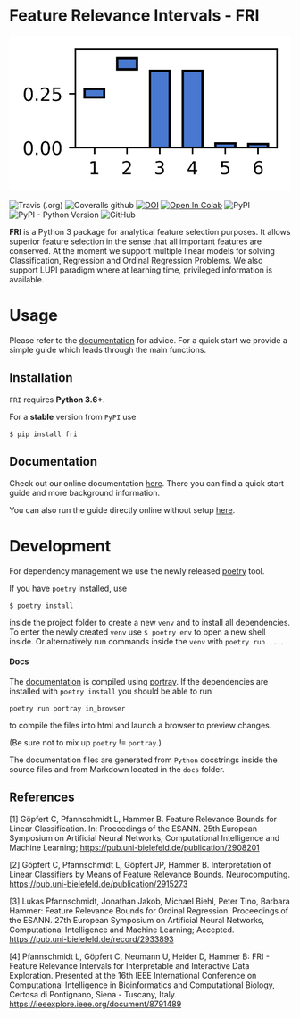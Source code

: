 # Feature Relevance Intervals - FRI

![Feature Relevance Intervals - FRI](docs/relevancebars.png)


![Travis (.org)](https://img.shields.io/travis/lpfann/fri)
![Coveralls github](https://img.shields.io/coveralls/github/lpfann/fri)
[![DOI](https://zenodo.org/badge/DOI/10.5281/zenodo.1188749.svg)](https://doi.org/10.5281/zenodo.1188749)
[![Open In Colab](https://colab.research.google.com/assets/colab-badge.svg)](https://colab.research.google.com/github/lpfann/fri/blob/master/doc/source/notebooks/Guide.ipynb)
![PyPI](https://img.shields.io/pypi/v/fri)
![PyPI - Python Version](https://img.shields.io/pypi/pyversions/fri)
![GitHub](https://img.shields.io/github/license/lpfann/fri)

__FRI__ is a Python 3 package for analytical feature selection
purposes. It allows superior feature selection in the sense that all
important features are conserved. At the moment we support multiple
linear models for solving Classification, Regression and Ordinal
Regression Problems. We also support LUPI paradigm where at learning
time, privileged information is available.

# Usage
Please refer to the [documentation](https://lpfann.github.io/fri/) for advice.
For a quick start we provide a simple guide which leads through the main functions.

## Installation
`FRI` requires __Python 3.6+__. 

For a __stable__ version from `PyPI` use
```shell
$ pip install fri
```
## Documentation
Check out our online documentation [here](https://lpfann.github.io/fri/).
There you can find a quick start guide and more background information.

You can also run the guide directly online without setup [here](https://colab.research.google.com/github/lpfann/fri/blob/master/doc/source/notebooks/Guide.ipynb).




# Development
For dependency management we use the newly released [poetry](https://python-poetry.org/) tool.

If you have `poetry` installed, use
```shell
$ poetry install
```  
inside the project folder to create a new `venv` and to install all dependencies.
To enter the newly created `venv` use `$ poetry env` to open a new shell inside.
Or alternatively run commands inside the `venv` with `poetry run ...`.

#### Docs
The [documentation](https://lpfann.github.io/fri/) is compiled using [portray](https://github.com/timothycrosley/portray/).
If the dependencies are installed with `poetry install` you should be able to run 
```shell
poetry run portray in_browser
```
to compile the files into html and launch a browser to preview changes.

(Be sure not to mix up `poetry` != `portray`.)

The documentation files are generated from `Python` docstrings inside the source files
 and from Markdown located in the `docs` folder.
 

## References  

[1] Göpfert C, Pfannschmidt L, Hammer B. Feature Relevance Bounds for Linear Classification. In: Proceedings of the ESANN. 25th European Symposium on Artificial Neural Networks, Computational Intelligence and Machine Learning;
<https://pub.uni-bielefeld.de/publication/2908201>

[2] Göpfert C, Pfannschmidt L, Göpfert JP, Hammer B. Interpretation of Linear Classifiers by Means of Feature Relevance Bounds. Neurocomputing.
<https://pub.uni-bielefeld.de/publication/2915273>

[3] Lukas Pfannschmidt, Jonathan Jakob, Michael Biehl, Peter Tino, Barbara Hammer: Feature Relevance Bounds for Ordinal Regression. Proceedings of the ESANN. 27th European Symposium on Artificial Neural Networks, Computational Intelligence and Machine Learning; Accepted.
<https://pub.uni-bielefeld.de/record/2933893>

[4] Pfannschmidt L, Göpfert C, Neumann U, Heider D, Hammer B: FRI - Feature Relevance Intervals for Interpretable and Interactive Data Exploration. Presented at the 16th IEEE International Conference on Computational Intelligence in Bioinformatics and Computational Biology, Certosa di Pontignano, Siena - Tuscany, Italy. <https://ieeexplore.ieee.org/document/8791489>
